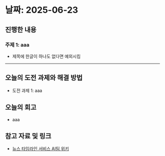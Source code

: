 # 날짜: 2025-06-23

## 진행한 내용
### 주제 1: aaa
- 제목에 한글이 하나도 없다면 예외시킴

---

## 오늘의 도전 과제와 해결 방법
- 도전 과제 1: aaa

## 오늘의 회고
- aaa

## 참고 자료 및 링크
- [뉴스 타임라인 서비스 AI팀 위키](https://github.com/100-hours-a-week/18-team-timeline-wiki/wiki/AI-Wiki)
